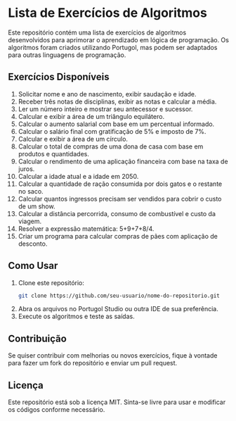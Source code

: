 # Lista de Exercícios de Algoritmos

Este repositório contém uma lista de exercícios de algoritmos desenvolvidos para aprimorar o aprendizado em lógica de programação. Os algoritmos foram criados utilizando Portugol, mas podem ser adaptados para outras linguagens de programação.

## Exercícios Disponíveis

1. Solicitar nome e ano de nascimento, exibir saudação e idade.
2. Receber três notas de disciplinas, exibir as notas e calcular a média.
3. Ler um número inteiro e mostrar seu antecessor e sucessor.
4. Calcular e exibir a área de um triângulo equilátero.
5. Calcular o aumento salarial com base em um percentual informado.
6. Calcular o salário final com gratificação de 5% e imposto de 7%.
7. Calcular e exibir a área de um círculo.
8. Calcular o total de compras de uma dona de casa com base em produtos e quantidades.
9. Calcular o rendimento de uma aplicação financeira com base na taxa de juros.
10. Calcular a idade atual e a idade em 2050.
11. Calcular a quantidade de ração consumida por dois gatos e o restante no saco.
12. Calcular quantos ingressos precisam ser vendidos para cobrir o custo de um show.
13. Calcular a distância percorrida, consumo de combustível e custo da viagem.
14. Resolver a expressão matemática: 5+9+7+8/4.
15. Criar um programa para calcular compras de pães com aplicação de desconto.

## Como Usar

1. Clone este repositório:
   ```sh
   git clone https://github.com/seu-usuario/nome-do-repositorio.git
   ```
2. Abra os arquivos no Portugol Studio ou outra IDE de sua preferência.
3. Execute os algoritmos e teste as saídas.

## Contribuição

Se quiser contribuir com melhorias ou novos exercícios, fique à vontade para fazer um fork do repositório e enviar um pull request.

## Licença

Este repositório está sob a licença MIT. Sinta-se livre para usar e modificar os códigos conforme necessário.

